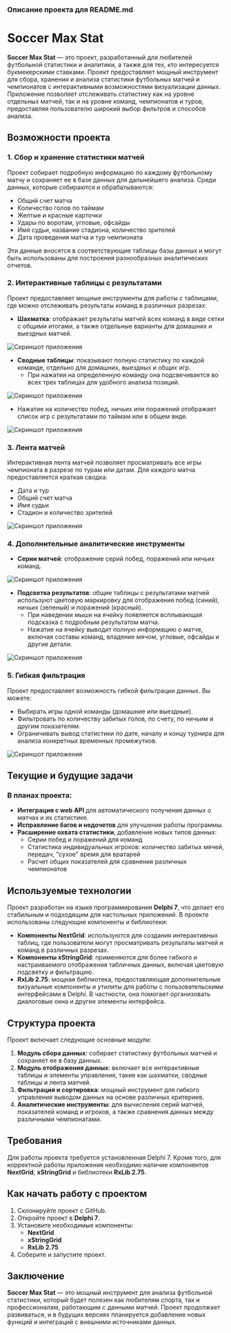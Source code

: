 ### Описание проекта для README.md

# Soccer Max Stat

**Soccer Max Stat** — это проект, разработанный для любителей футбольной статистики и аналитики, а также для тех, кто интересуется букмекерскими ставками. Проект предоставляет мощный инструмент для сбора, хранения и анализа статистики футбольных матчей и чемпионатов с интерактивными возможностями визуализации данных. Приложение позволяет отслеживать статистику как на уровне отдельных матчей, так и на уровне команд, чемпионатов и туров, предоставляя пользователю широкий выбор фильтров и способов анализа.

## Возможности проекта

### 1. Сбор и хранение статистики матчей

Проект собирает подробную информацию по каждому футбольному матчу и сохраняет ее в базе данных для дальнейшего анализа. Среди данных, которые собираются и обрабатываются:

- Общий счет матча
- Количество голов по таймам
- Желтые и красные карточки
- Удары по воротам, угловые, офсайды
- Имя судьи, название стадиона, количество зрителей
- Дата проведения матча и тур чемпионата

Эти данные вносятся в соответствующие таблицы базы данных и могут быть использованы для построения разнообразных аналитических отчетов.

### 2. Интерактивные таблицы с результатами

Проект предоставляет мощные инструменты для работы с таблицами, где можно отслеживать результаты команд в различных разрезах:

- **Шахматка**: отображает результаты матчей всех команд в виде сетки с общими итогами, а также отдельные варианты для домашних и выездных матчей.

![Скриншот приложения](ReadMe/chess.webp)

- **Сводные таблицы**: показывают полную статистику по каждой команде, отдельно для домашних, выездных и общих игр. 
  - При нажатии на определенную команду она подсвечивается во всех трех таблицах для удобного анализа позиций.

![Скриншот приложения](ReadMe/all_table_1.webp)

  - Нажатие на количество побед, ничьих или поражений отображает список игр с результатами по таймам или в общем виде.

![Скриншот приложения](ReadMe/all_table.webp)

### 3. Лента матчей

Интерактивная лента матчей позволяет просматривать все игры чемпионата в разрезе по турам или датам. Для каждого матча предоставляется краткая сводка:

- Дата и тур
- Общий счет матча
- Имя судьи
- Стадион и количество зрителей

![Скриншот приложения](ReadMe/play_stream.webp)


### 4. Дополнительные аналитические инструменты

- **Серии матчей**: отображение серий побед, поражений или ничьих команд.

![Скриншот приложения](ReadMe/home_play.webp)

- **Подсветка результатов**: общие таблицы с результатами матчей используют цветовую маркировку для отображения побед (синий), ничьих (зеленый) и поражений (красный).
  - При наведении мыши на ячейку появляется всплывающая подсказка с подробным результатом матча.
  - Нажатие на ячейку выводит полную информацию о матче, включая составы команд, владение мячом, угловые, офсайды и другие детали.

![Скриншот приложения](ReadMe/all_result.webp)

### 5. Гибкая фильтрация

Проект предоставляет возможность гибкой фильтрации данных. Вы можете:

- Выбирать игры одной команды (домашние или выездные).
- Фильтровать по количеству забитых голов, по счету, по ничьим и другим показателям.
- Ограничивать вывод статистики по дате, началу и концу турнира для анализа конкретных временных промежутков.

![Скриншот приложения](ReadMe/change_play.webp)

## Текущие и будущие задачи

### В планах проекта:
- **Интеграция с web API** для автоматического получения данных о матчах и их статистике.
- **Исправление багов и недочетов** для улучшения работы программы.
- **Расширение охвата статистики**, добавление новых типов данных:
  - Серии побед и поражений для команд
  - Статистика индивидуальных игроков: количество забитых мячей, передач, "сухое" время для вратарей
  - Расчет общих показателей для сравнения различных чемпионатов

## Используемые технологии

Проект разработан на языке программирования **Delphi 7**, что делает его стабильным и подходящим для настольных приложений. В проекте использованы следующие компоненты и библиотеки:

- **Компоненты NextGrid**: используются для создания интерактивных таблиц, где пользователи могут просматривать результаты матчей и команд в различных разрезах.
- **Компоненты xStringGrid**: применяются для более гибкого и настраиваемого отображения табличных данных, включая цветовую подсветку и фильтрацию.
- **RxLib 2.75**: мощная библиотека, предоставляющая дополнительные визуальные компоненты и утилиты для работы с пользовательскими интерфейсами в Delphi. В частности, она помогает организовать диалоговые окна и другие элементы интерфейса.

## Структура проекта

Проект включает следующие основные модули:

1. **Модуль сбора данных**: собирает статистику футбольных матчей и сохраняет ее в базу данных.
2. **Модуль отображения данных**: включает все интерактивные таблицы и элементы управления, такие как шахматки, сводные таблицы и лента матчей.
3. **Фильтрация и сортировка**: мощный инструмент для гибкого управления выводом данных на основе различных критериев.
4. **Аналитические инструменты**: для вычисления серий матчей, показателей команд и игроков, а также сравнения данных между различными чемпионатами.

## Требования

Для работы проекта требуется установленная Delphi 7. Кроме того, для корректной работы приложения необходимо наличие компонентов **NextGrid**, **xStringGrid** и библиотеки **RxLib 2.75**.

## Как начать работу с проектом

1. Склонируйте проект с GitHub.
2. Откройте проект в **Delphi 7**.
3. Установите необходимые компоненты:
   - **NextGrid**
   - **xStringGrid**
   - **RxLib 2.75**
4. Соберите и запустите проект.


## Заключение

**Soccer Max Stat** — это мощный инструмент для анализа футбольной статистики, который будет полезен как любителям спорта, так и профессионалам, работающим с данными матчей. Проект продолжает развиваться, и в будущих версиях планируется добавление новых функций и интеграций с внешними источниками данных.
